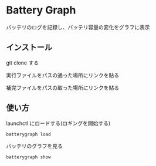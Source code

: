 # Battery Graph
バッテリのログを記録し、バッテリ容量の変化をグラフに表示

## インストール
git clone する

実行ファイルをパスの通った場所にリンクを貼る

補完ファイルをパスの取った場所にリンクを貼る

## 使い方
launchctl にロードする(ロギングを開始する)
``` sh
batterygraph load
```

バッテリのグラフを見る
``` sh
batterygraph show
```


